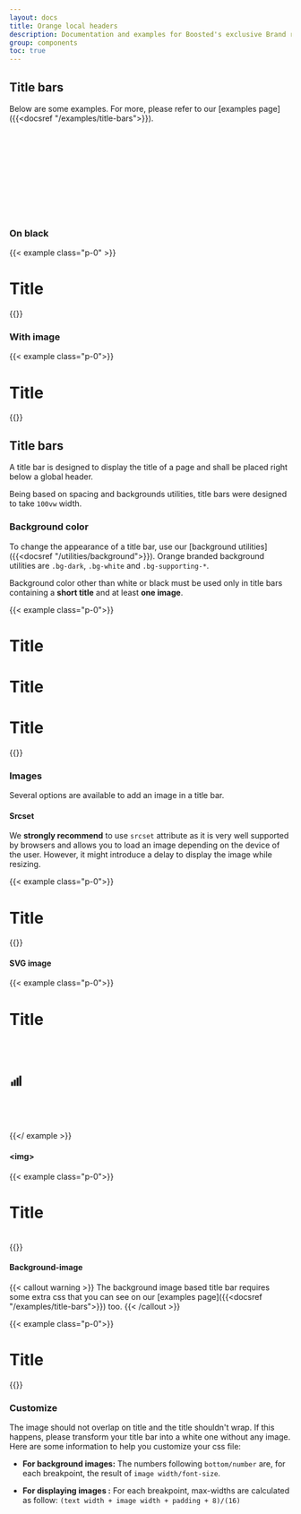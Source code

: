 ```yaml
---
layout: docs
title: Orange local headers
description: Documentation and examples for Boosted's exclusive Brand responsive title bars.
group: components
toc: true
---
```


## Title bars

Below are some examples. For more, please refer to our [examples page]({{<docsref "/examples/title-bars">}}).

<svg xmlns="http://www.w3.org/2000/svg" class="d-none">
  <symbol id="coverage" viewBox="0 0 31 31">
    <path fill="currentColor" fill-rule="evenodd" d="M 8.25 26.25 h -4.5 v -9 h 4.5 v 9 Z m 6 0 h -4.5 v -13.5 h 4.5 v 13.5 Z m 6 0 h -4.5 v -18 h 4.5 v 18 Z m 6 0 h -4.5 V 3.75 h 4.5 v 22.5 Z"></path>
  </symbol>
</svg>

### On black

{{< example class="p-0" >}}
<div class="bg-dark title-bar">
  <div class="container">
    <h1>Title</h1>
  </div>
</div>
{{</ example >}}

### With image

{{< example class="p-0">}}
<div class="bg-supporting-pink title-bar">
  <div class="container">
    <h1>Title</h1>
    <picture>
      <source media="(min-width:1440px)" srcset="/docs/{{< param docs_version >}}/assets/img/title-bars-illustrations/illustration-1440.png">
      <source media="(min-width:1280px)" srcset="/docs/{{< param docs_version >}}/assets/img/title-bars-illustrations/illustration-1280.png">
      <source media="(min-width:1024px)" srcset="/docs/{{< param docs_version >}}/assets/img/title-bars-illustrations/illustration-1024.png">
      <source media="(min-width:768px)" srcset="/docs/{{< param docs_version >}}/assets/img/title-bars-illustrations/illustration-768.png">
      <source media="(min-width:480px)" srcset="/docs/{{< param docs_version >}}/assets/img/title-bars-illustrations/illustration-480.png">
      <source media="(min-width:320px)" srcset="/docs/{{< param docs_version >}}/assets/img/title-bars-illustrations/illustration-320.png">
      <img src="/docs/{{< param docs_version >}}/assets/img/title-bars-illustrations/illustration-320.png" alt=""/>
    </picture>
  </div>
</div>
{{</ example >}}

## Title bars

A title bar is designed to display the title of a page and shall be placed right below a global header.

Being based on spacing and backgrounds utilities, title bars were designed to take `100vw` width.

### Background color

To change the appearance of a title bar, use our [background utilities]({{<docsref "/utilities/background">}}). Orange branded background utilities are `.bg-dark`, `.bg-white` and `.bg-supporting-*`.

Background color other than white or black must be used only in title bars containing a **short title** and at least **one image**.

{{< example class="p-0">}}
<div class="bg-white title-bar">
  <div class="container">
    <h1>Title</h1>
  </div>
</div>

<div class="mt-3 bg-light"></div>

<div class="bg-dark title-bar">
  <div class="container">
    <h1>Title</h1>
  </div>
</div>

<div class="mt-3 bg-light"></div>

<div class="bg-supporting-pink title-bar">
  <div class="container">
    <h1>Title</h1>
    <picture>
      <source media="(min-width:1440px)" srcset="/docs/{{< param docs_version >}}/assets/img/title-bars-illustrations/illustration-1440.png">
      <source media="(min-width:1280px)" srcset="/docs/{{< param docs_version >}}/assets/img/title-bars-illustrations/illustration-1280.png">
      <source media="(min-width:1024px)" srcset="/docs/{{< param docs_version >}}/assets/img/title-bars-illustrations/illustration-1024.png">
      <source media="(min-width:768px)" srcset="/docs/{{< param docs_version >}}/assets/img/title-bars-illustrations/illustration-768.png">
      <source media="(min-width:480px)" srcset="/docs/{{< param docs_version >}}/assets/img/title-bars-illustrations/illustration-480.png">
      <source media="(min-width:320px)" srcset="/docs/{{< param docs_version >}}/assets/img/title-bars-illustrations/illustration-320.png">
      <img src="/docs/{{< param docs_version >}}/assets/img/title-bars-illustrations/illustration-320.png" alt=""/>
    </picture>
  </div>
</div>
{{</ example >}}

### Images

Several options are available to add an image in a title bar.

#### Srcset

We **strongly recommend** to use `srcset` attribute as it is very well supported by browsers and allows you to load an image depending on the device of the user. However, it might introduce a delay to display the image while resizing.

{{< example class="p-0">}}
<div class="bg-supporting-pink title-bar">
  <div class="container">
    <h1>Title</h1>
    <picture>
      <source media="(min-width:1440px)" srcset="/docs/{{< param docs_version >}}/assets/img/title-bars-illustrations/illustration-1440.png">
      <source media="(min-width:1280px)" srcset="/docs/{{< param docs_version >}}/assets/img/title-bars-illustrations/illustration-1280.png">
      <source media="(min-width:1024px)" srcset="/docs/{{< param docs_version >}}/assets/img/title-bars-illustrations/illustration-1024.png">
      <source media="(min-width:768px)" srcset="/docs/{{< param docs_version >}}/assets/img/title-bars-illustrations/illustration-768.png">
      <source media="(min-width:480px)" srcset="/docs/{{< param docs_version >}}/assets/img/title-bars-illustrations/illustration-480.png">
      <source media="(min-width:320px)" srcset="/docs/{{< param docs_version >}}/assets/img/title-bars-illustrations/illustration-320.png">
      <img src="/docs/{{< param docs_version >}}/assets/img/title-bars-illustrations/illustration-320.png" alt=""/>
    </picture>
  </div>
</div>
{{</ example >}}

#### SVG image

{{< example class="p-0">}}
<div class="bg-supporting-purple title-bar">
  <div class="container">
    <h1>Title</h1>
    <svg aria-hidden="true" focusable="false" width="1.8em"><use xlink:href="#coverage"/></svg>
  </div>
</div>

{{</ example >}}

#### \<img\>

{{< example class="p-0">}}
<div class="bg-supporting-green title-bar">
  <div class="container">
    <h1>Title</h1>
    <img src="/docs/{{< param docs_version >}}/assets/img/title-bars-illustrations/illustration-320.png" alt="" class="d-sm-none" />
    <img src="/docs/{{< param docs_version >}}/assets/img/title-bars-illustrations/illustration-480.png" alt="" class="d-none d-sm-block d-md-none" />
    <img src="/docs/{{< param docs_version >}}/assets/img/title-bars-illustrations/illustration-768.png" alt="" class="d-none d-md-block d-lg-none" />
    <img src="/docs/{{< param docs_version >}}/assets/img/title-bars-illustrations/illustration-1024.png" alt="" class="d-none d-lg-block d-xl-none" />
    <img src="/docs/{{< param docs_version >}}/assets/img/title-bars-illustrations/illustration-1280.png" alt="" class="d-none d-xl-block d-xxl-none" />
    <img src="/docs/{{< param docs_version >}}/assets/img/title-bars-illustrations/illustration-1440.png" alt="" class="d-none d-xxl-block" />
  </div>
</div>
{{</ example >}}

#### Background-image

{{< callout warning >}}
The background image based title bar requires some extra css that you can see on our [examples page]({{<docsref "/examples/title-bars">}}) too.
{{< /callout >}}

{{< example class="p-0">}}
<div class="bg-supporting-blue title-bar">
  <div class="container">
    <h1>Title</h1>
    <div class="col m-0 example-title-bar-custom-background"></div>
  </div>
</div>
{{</ example >}}

### Customize

The image should not overlap on title and the title shouldn't wrap. If this happens, please transform your title bar into a white one without any image. Here are some information to help you customize your css file:

- **For background images:**
The numbers following `bottom/number` are, for each breakpoint, the result of `image width/font-size`.

- **For displaying images :**
For each breakpoint, max-widths are calculated as follow: `(text width + image width + padding + 8)/(16)`
